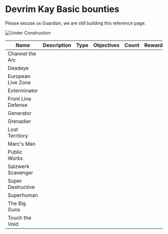 # Devrim Kay Basic bounties

Please excuse us Guardian, we are still building this reference page.

![Under Construction](https://ras117mike.github.io/Destiny2/images/general/under_construction.png)


Name | Description | Type | Objectives | Count | Rewards
-----|-------------|------|------------|-------|--------
Channel the Arc |
Deadeye |
European Live Zone |
Exterminator |
Front Line Defense |
Generator |
Grenadier |
Lost Territory |
Marc's Man |
Public Works |
Salzwerk Scavenger |
Super Destructive |
Superhuman |
The Big Guns |
Touch the Void |
